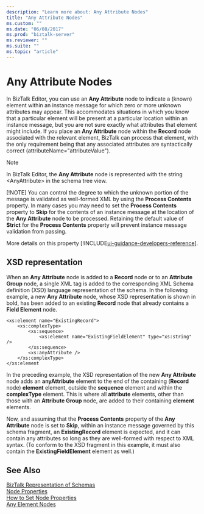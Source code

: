```yaml
---
description: "Learn more about: Any Attribute Nodes"
title: "Any Attribute Nodes"
ms.custom: ""
ms.date: "06/08/2017"
ms.prod: "biztalk-server"
ms.reviewer: ""
ms.suite: ""
ms.topic: "article"
---
```

# Any Attribute Nodes
In BizTalk Editor, you can use an **Any Attribute** node to indicate a (known) element within an instance message for which zero or more unknown attributes may appear. This accommodates situations in which you know that a particular element will be present at a particular location within an instance message, but you are not sure exactly what attributes that element might include. If you place an **Any Attribute** node within the **Record** node associated with the relevant element, BizTalk can process that element, with the only requirement being that any associated attributes are syntactically correct (attributeName="attributeValue").  
  
> [!NOTE]
>  In BizTalk Editor, the **Any Attribute** node is represented with the string \<AnyAttribute\> in the schema tree view.  
> 
> [!NOTE]
>  You can control the degree to which the unknown portion of the message is validated as well-formed XML by using the **Process Contents** property. In many cases you may need to set the **Process Contents** property to **Skip** for the contents of an instance message at the location of the **Any Attribute** node to be processed. Retaining the default value of **Strict** for the **Process Contents** property will prevent instance message validation from passing.  
> 
> More details on this property [!INCLUDE[ui-guidance-developers-reference](../includes/ui-guidance-developers-reference.md)].
  
## XSD representation  
 When an **Any Attribute** node is added to a **Record** node or to an **Attribute Group** node, a single XML tag is added to the corresponding XML Schema definition (XSD) language representation of the schema. In the following example, a new **Any Attribute** node, whose XSD representation is shown in bold, has been added to an existing **Record** node that already contains a **Field Element** node.  
  
```  
<xs:element name="ExistingRecord">  
    <xs:complexType>  
        <xs:sequence>  
            <xs:element name="ExistingFieldElement" type="xs:string" />  
        </xs:sequence>  
        <xs:anyAttribute />  
    </xs:complexType>  
</xs:element  
```  
  
 In the preceding example, the XSD representation of the new **Any Attribute** node adds an **anyAttribute** element to the end of the containing (**Record** node) **element** element, outside the **sequence** element and within the **complexType** element. This is where all **attribute** elements, other than those with an **Attribute Group** node, are added to their containing **element** elements.  
  
 Now, and assuming that the **Process Contents** property of the **Any Attribute** node is set to **Skip**, within an instance message governed by this schema fragment, an **ExistingRecord** element is expected, and it can contain any attributes so long as they are well-formed with respect to XML syntax. (To conform to the XSD fragment in this example, it must also contain the **ExistingFieldElement** element as well.)  
  
## See Also  
 [BizTalk Representation of Schemas](../core/biztalk-representation-of-schemas.md)   
 [Node Properties](../core/node-properties.md)   
 [How to Set Node Properties](../core/how-to-set-node-properties.md)   
 [Any Element Nodes](../core/any-element-nodes.md)
